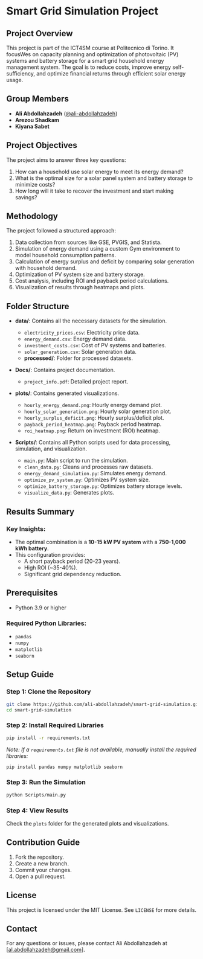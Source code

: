 # Smart Grid Simulation Project

## Project Overview

This project is part of the ICT4SM course at Politecnico di Torino. It focusWes on capacity planning and optimization of photovoltaic (PV) systems and battery storage for a smart grid household energy management system. The goal is to reduce costs, improve energy self-sufficiency, and optimize financial returns through efficient solar energy usage.

## Group Members
- **Ali Abdollahzadeh** ([@ali-abdollahzadeh](https://github.com/ali-abdollahzadeh))
- **Arezou Shadkam**
- **Kiyana Sabet**

## Project Objectives
The project aims to answer three key questions:
1. How can a household use solar energy to meet its energy demand?
2. What is the optimal size for a solar panel system and battery storage to minimize costs?
3. How long will it take to recover the investment and start making savings?

## Methodology
The project followed a structured approach:
1. Data collection from sources like GSE, PVGIS, and Statista.
2. Simulation of energy demand using a custom Gym environment to model household consumption patterns.
3. Calculation of energy surplus and deficit by comparing solar generation with household demand.
4. Optimization of PV system size and battery storage.
5. Cost analysis, including ROI and payback period calculations.
6. Visualization of results through heatmaps and plots.

## Folder Structure
- **data/**: Contains all the necessary datasets for the simulation.
  - `electricity_prices.csv`: Electricity price data.
  - `energy_demand.csv`: Energy demand data.
  - `investment_costs.csv`: Cost of PV systems and batteries.
  - `solar_generation.csv`: Solar generation data.
  - **processed/**: Folder for processed datasets.

- **Docs/**: Contains project documentation.
  - `project_info.pdf`: Detailed project report.

- **plots/**: Contains generated visualizations.
  - `hourly_energy_demand.png`: Hourly energy demand plot.
  - `hourly_solar_generation.png`: Hourly solar generation plot.
  - `hourly_surplus_deficit.png`: Hourly surplus/deficit plot.
  - `payback_period_heatmap.png`: Payback period heatmap.
  - `roi_heatmap.png`: Return on investment (ROI) heatmap.

- **Scripts/**: Contains all Python scripts used for data processing, simulation, and visualization.
  - `main.py`: Main script to run the simulation.
  - `clean_data.py`: Cleans and processes raw datasets.
  - `energy_demand_simulation.py`: Simulates energy demand.
  - `optimize_pv_system.py`: Optimizes PV system size.
  - `optimize_battery_storage.py`: Optimizes battery storage levels.
  - `visualize_data.py`: Generates plots.

## Results Summary
### Key Insights:
- The optimal combination is a **10-15 kW PV system** with a **750-1,000 kWh battery**.
- This configuration provides:
  - A short payback period (20-23 years).
  - High ROI (~35-40%).
  - Significant grid dependency reduction.

## Prerequisites
- Python 3.9 or higher

### Required Python Libraries:
- `pandas`
- `numpy`
- `matplotlib`
- `seaborn`

## Setup Guide
### Step 1: Clone the Repository
```bash
git clone https://github.com/ali-abdollahzadeh/smart-grid-simulation.git
cd smart-grid-simulation
```

### Step 2: Install Required Libraries
```bash
pip install -r requirements.txt
```

*Note: If a `requirements.txt` file is not available, manually install the required libraries:*
```bash
pip install pandas numpy matplotlib seaborn
```

### Step 3: Run the Simulation
```bash
python Scripts/main.py
```

### Step 4: View Results

Check the `plots` folder for the generated plots and visualizations.


## Contribution Guide

1. Fork the repository.
2. Create a new branch.
3. Commit your changes.
4. Open a pull request.

## License

This project is licensed under the MIT License. See `LICENSE` for more details.

## Contact

For any questions or issues, please contact Ali Abdollahzadeh at [al.abdollahzadeh@gmail.com].
